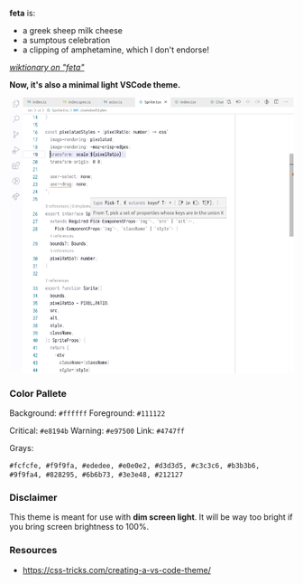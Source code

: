 **feta** is:

- a greek sheep milk cheese
- a sumptous celebration
- a clipping of amphetamine, which I don't endorse!

[_wiktionary on "feta"_](https://en.wiktionary.org/wiki/feta#Polish)

**Now, it's also a minimal light VSCode theme.**

![](/screenshots/light.png)

### Color Pallete

Background: `#ffffff`
Foreground: `#111122`

Critical: `#e8194b`
Warning: `#e97500`
Link: `#4747ff`

Grays:

```
#fcfcfe, #f9f9fa, #ededee, #e0e0e2, #d3d3d5, #c3c3c6, #b3b3b6, #9f9fa4, #828295, #6b6b73, #3e3e48, #212127
```

### Disclaimer

This theme is meant for use with **dim screen light**.
It will be way too bright if you bring screen brightness to 100%.

### Resources

- https://css-tricks.com/creating-a-vs-code-theme/
